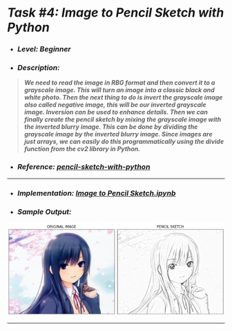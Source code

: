 # _Task #4: Image to Pencil Sketch with Python_ 
* ### _Level: Beginner_
* ### _Description:_
> **_We need to read the image in RBG format and then convert it to a grayscale image. This will turn an image into a classic black and white photo. Then the next thing to do is invert the grayscale image also called negative image, this will be our inverted grayscale image. Inversion can be used to enhance details. Then we can finally create the pencil sketch by mixing the grayscale image with the inverted blurry image. This can be done by dividing the grayscale image by the inverted blurry image. Since images are just arrays, we can easily do this programmatically using the divide function from the cv2 library in Python._**
* ### _Reference: [pencil-sketch-with-python](https://thecleverprogrammer.com/2020/09/30/pencil-sketch-with-python/)_
---
* ### _Implementation: [Image to Pencil Sketch.ipynb](Image%20to%20Pencil%20Sketch.ipynb)_
* ### _Sample Output:_
![](pencil_sketch.JPG)

---
